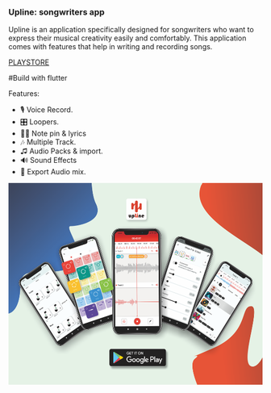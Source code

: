### Upline: songwriters app

Upline is an application specifically designed for songwriters who want to express their musical creativity easily and comfortably. This application comes with features that help in writing and recording songs.

<a href='https://play.google.com/store/apps/details?id=com.mamena.upline'>PLAYSTORE</a> 

#Build with flutter

Features:
   - 🎙️  Voice Record.
   - 🎛️  Loopers.
   - ✍🏻  Note pin & lyrics
   - 🎶  Multiple Track.
   -  ♫  Audio Packs & import.
   - 🔊  Sound Effects
   - 📁  Export Audio mix.

<p align="center">
<img src="/upline.png" height="400px">
</p>

<!--
**Mamena2020/Mamena2020** is a ✨ _special_ ✨ repository because its `README.md` (this file) appears on your GitHub profile.

Here are some ideas to get you started:

- 🔭 I’m currently working on ...
- 🌱 I’m currently learning ...
- 👯 I’m looking to collaborate on ...
- 🤔 I’m looking for help with ...
- 💬 Ask me about ...
- 📫 How to reach me: ...
- 😄 Pronouns: ...
- ⚡ Fun fact: ...
-->
